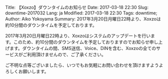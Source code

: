Title: 【Xoxzo】ダウンタイムのお知らせ
Date: 2017-03-18 22:30
Slug: downtime-2017032
Lang: ja
Modified: 2017-03-18 22:30
Tags: downtime;  
Author: Aiko Yokoyama
Summary: 2017年3月20日月曜日22時より、Xoxzoは約10分間のダウンタイムを予定しております。

2017年3月20日月曜日22時より、Xoxzoはシステムのアップデートを行います。このため、約10分間のダウンタイムを予定しておりますのでお知らせ申し上げます。ダウンタイムの間、SMS送信、Voice、DINを含む、Xoxzoの全てのサービスがご利用頂けませんので、ご了承ください。

ご不明な点等ございましたら、いつでもお気軽にお問い合わせを頂けますようよろしくお願いします。
